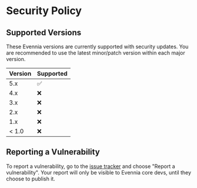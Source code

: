 # Security Policy

## Supported Versions

These Evennia versions are currently supported with security updates. You are recommended
to use the latest minor/patch version within each major version.

| Version | Supported          |
| ------- | ------------------ |
| 5.x    | :white_check_mark: |
| 4.x    | :x: |
| 3.x    | :x: |
| 2.x    | :x: |
| 1.x    | :x: |
| < 1.0   | :x:                |

## Reporting a Vulnerability

To report a vulnerability, go to the [issue tracker](https://github.com/evennia/evennia/issues/new/choose) and choose "Report a vulnerability".
Your report will only be visible to Evennia core devs, until they choose to publish it.
